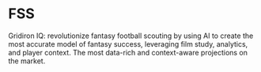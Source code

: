 # FSS
Gridiron IQ: revolutionize fantasy football scouting by using AI to create the most accurate model of fantasy success, leveraging film study, analytics, and player context. The most data-rich and context-aware projections on the market.
